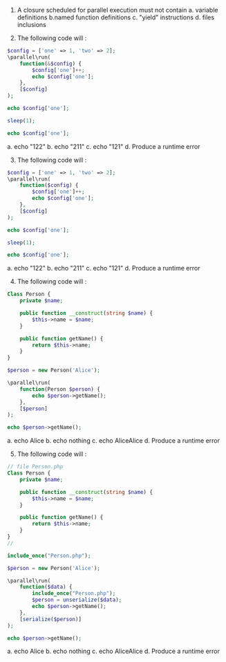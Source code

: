 1. A closure scheduled for parallel execution must not contain
a. variable definitions b.named function definitions
c. "yield" instructions d. files inclusions

2. The following code will :

```php
$config = ['one' => 1, 'two' => 2];
\parallel\run(
    function(&$config) {
        $config['one']++;
        echo $config['one'];
    },
    [$config]
);

echo $config['one'];

sleep(1);

echo $config['one'];

```

a. echo "122" b. echo "211" c. echo "121" d. Produce a runtime error

3. The following code will :

```php
$config = ['one' => 1, 'two' => 2];
\parallel\run(
    function($config) {
        $config['one']++;
        echo $config['one'];
    },
    [$config]
);

echo $config['one'];

sleep(1);

echo $config['one'];

```

a. echo "122" b. echo "211" c. echo "121" d. Produce a runtime error

4. The following code will :
```php
Class Person {
    private $name;

    public function __construct(string $name) {
        $this->name = $name;
    }

    public function getName() {
        return $this->name;
    }
}

$person = new Person('Alice');

\parallel\run(
    function(Person $person) {
        echo $person->getName();
    },
    [$person]
);

echo $person->getName();

```
a. echo Alice b. echo nothing c. echo AliceAlice d. Produce a runtime error


5. The following code will :
```php
// file Person.php 
Class Person {
    private $name;

    public function __construct(string $name) {
        $this->name = $name;
    }

    public function getName() {
        return $this->name;
    }
}
//

include_once("Person.php");

$person = new Person('Alice');

\parallel\run(
    function($data) {
        include_once("Person.php");
        $person = unserialize($data);
        echo $person->getName();
    },
    [serialize($person)]
);

echo $person->getName();

```

a. echo Alice b. echo nothing c. echo AliceAlice d. Produce a runtime error
